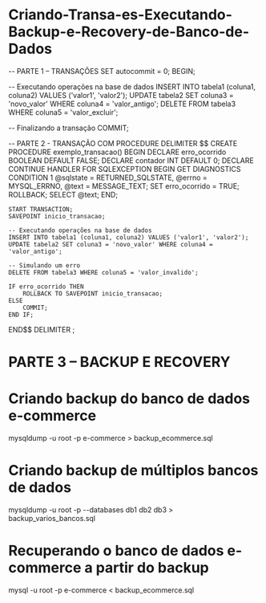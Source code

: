 # Criando-Transa-es-Executando-Backup-e-Recovery-de-Banco-de-Dados

-- PARTE 1 – TRANSAÇÕES
SET autocommit = 0;
BEGIN;

-- Executando operações na base de dados
INSERT INTO tabela1 (coluna1, coluna2) VALUES ('valor1', 'valor2');
UPDATE tabela2 SET coluna3 = 'novo_valor' WHERE coluna4 = 'valor_antigo';
DELETE FROM tabela3 WHERE coluna5 = 'valor_excluir';

-- Finalizando a transação
COMMIT;

-- PARTE 2 - TRANSAÇÃO COM PROCEDURE
DELIMITER $$
CREATE PROCEDURE exemplo_transacao()
BEGIN
    DECLARE erro_ocorrido BOOLEAN DEFAULT FALSE;
    DECLARE contador INT DEFAULT 0;
    DECLARE CONTINUE HANDLER FOR SQLEXCEPTION
    BEGIN
        GET DIAGNOSTICS CONDITION 1 @sqlstate = RETURNED_SQLSTATE, @errno = MYSQL_ERRNO, @text = MESSAGE_TEXT;
        SET erro_ocorrido = TRUE;
        ROLLBACK;
        SELECT @text;
    END;

    START TRANSACTION;
    SAVEPOINT inicio_transacao;

    -- Executando operações na base de dados
    INSERT INTO tabela1 (coluna1, coluna2) VALUES ('valor1', 'valor2');
    UPDATE tabela2 SET coluna3 = 'novo_valor' WHERE coluna4 = 'valor_antigo';

    -- Simulando um erro
    DELETE FROM tabela3 WHERE coluna5 = 'valor_invalido';

    IF erro_ocorrido THEN
        ROLLBACK TO SAVEPOINT inicio_transacao;
    ELSE
        COMMIT;
    END IF;
END$$
DELIMITER ;

# PARTE 3 – BACKUP E RECOVERY

# Criando backup do banco de dados e-commerce
mysqldump -u root -p e-commerce > backup_ecommerce.sql

# Criando backup de múltiplos bancos de dados
mysqldump -u root -p --databases db1 db2 db3 > backup_varios_bancos.sql

# Recuperando o banco de dados e-commerce a partir do backup
mysql -u root -p e-commerce < backup_ecommerce.sql
